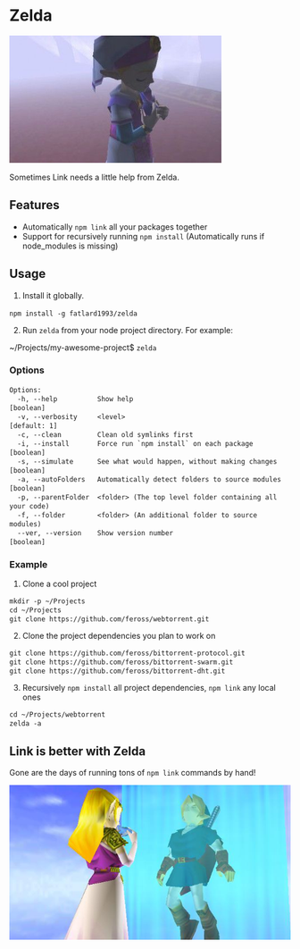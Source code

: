 # Zelda

![zelda](./img/zelda.jpg)

Sometimes Link needs a little help from Zelda.


## Features

- Automatically `npm link` all your packages together
- Support for recursively running `npm install` (Automatically runs if node_modules is missing)


## Usage

1. Install it globally.

`npm install -g fatlard1993/zelda`

2. Run `zelda` from your node project directory. For example:

~/Projects/my-awesome-project$ `zelda`


### Options

```
Options:
  -h, --help          Show help                                        [boolean]
  -v, --verbosity     <level>                                       [default: 1]
  -c, --clean         Clean old symlinks first
  -i, --install       Force run `npm install` on each package          [boolean]
  -s, --simulate      See what would happen, without making changes    [boolean]
  -a, --autoFolders   Automatically detect folders to source modules   [boolean]
  -p, --parentFolder  <folder> (The top level folder containing all your code)
  -f, --folder        <folder> (An additional folder to source modules)
  --ver, --version    Show version number                              [boolean]
```


### Example

1. Clone a cool project

```
mkdir -p ~/Projects
cd ~/Projects
git clone https://github.com/feross/webtorrent.git
```

2. Clone the project dependencies you plan to work on

```
git clone https://github.com/feross/bittorrent-protocol.git
git clone https://github.com/feross/bittorrent-swarm.git
git clone https://github.com/feross/bittorrent-dht.git
```

3. Recursively `npm install` all project dependencies, `npm link` any local ones

```
cd ~/Projects/webtorrent
zelda -a
```


## Link is better with Zelda

Gone are the days of running tons of `npm link` commands by hand!

![link with zelda](./img/link_with_zelda.jpg)